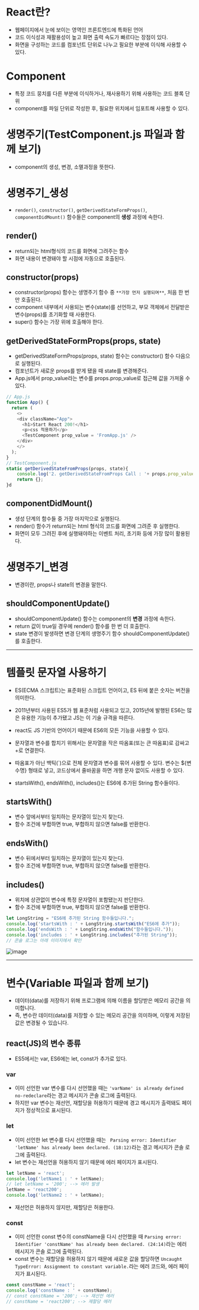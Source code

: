 # React란?
- 웹페이지에서 눈에 보이는 영역인 프론트엔드에 특화된 언어
- 코드 이식성과 재활용성이 높고 화면 출력 속도가 빠르다는 장점이 있다.
- 화면을 구성하는 코드를 컴포넌트 단위로 나누고 필요한 부분에 이식해 사용할 수 있다.

# Component
- 특정 코드 뭉치를 다른 부분에 이식하거나, 재사용하기 위해 사용하는 코드 블록 단위
- component를 파일 단위로 작성한 후, 필요한 위치에서 임포트해 사용할 수 있다.

# 생명주기(TestComponent.js 파일과 함께 보기)
- component의 생성, 변경, 소멸과정을 뜻한다.

# 생명주기_생성
- `render()`, `constructor()`, `getDerivedStateFormProps()`, `componentDidMount()` 함수들은 component의 **생성** 과정에 속한다.
## render()
- return되는 html형식의 코드를 화면에 그려주는 함수
- 화면 내용이 변경돼야 할 시점에 자동으로 호출된다.

## constructor(props)
- constructor(props) 함수는 생명주기 함수 중 ``**가장 먼저 실행되며**``, 처음 한 번만 호출된다.
- component 내부에서 사용되는 변수(state)를 선언하고, 부모 객체에서 전달받은 변수(props)를 초기화할 때 사용한다.
- super() 함수는 가장 위에 호출해야 한다.

## getDerivedStateFormProps(props, state)
- getDerivedStateFormProps(props, state) 함수는 constructor() 함수 다음으로 실행된다.
- 컴포넌트가 새로운 props를 받게 됐을 때 state를 변경해준다.
- App.js에서 prop_value라는 변수를 props.prop_value로 접근해 값을 가져올 수 있다.
```javascript
// App.js
function App() {
  return (
    <>
    <div className="App">
      <h1>Start React 200!</h1>
      <p>css 적용하기</p>
      <TestComponent prop_value = 'FromApp.js' />
    </div>
    </>
  );
}
// TestComponent.js
static getDerivedStateFromProps(props, state){
    console.log('2. getDerivedStateFromProps Call : '+ props.prop_value);
    return {};
}d
```

## componentDidMount()
- 생성 단계의 함수들 중 가장 마지막으로 실행된다.
- render() 함수가 return되는 html 형식의 코드를 화면에 그려준 후 실행한다.
- 화면이 모두 그려진 후에 실행돼야하는 이벤트 처리, 초기화 등에 가장 많이 활용된다.

# 생명주기_변경
- 변경이란, props나 state의 변경을 말한다.

## shouldComponentUpdate()
- shouldComponentUpdate() 함수는 component의 **변경** 과정에 속한다.
- return 값이 true일 경우에 render() 함수를 한 번 더 호출한다.
- state 변경이 발생하면 변경 단계의 생명주기 함수 shouldComponentUpdate()를 호출한다.

---

# 템플릿 문자열 사용하기
- ES(ECMA 스크립트)는 표준화된 스크립트 언어이고, ES 뒤에 붙은 숫자는 버전을 의미한다.
- 2011년부터 사용된 ES5가 웹 표준처럼 사용되고 있고, 2015년에 발행된 ES6는 많은 유용한 기능이 추가됐고 JS는 이 기술 규격을 따른다.
- react도 JS 기반의 언어이기 때문에 ES6의 모든 기능을 사용할 수 있다.
   
- 문자열과 변수를 합치기 위해서는 문자열을 작은 따옴표(또는 큰 따옴표)로 감싸고 +로 연결한다.
- 따옴표가 아닌 백틱(`)으로 전체 문자열과 변수를 묶어 사용할 수 있다. 변수는 ${변수명} 형태로 넣고, 코드상에서 줄바꿈을 하면 개행 문자 없이도 사용할 수 있다.
- startsWith(), endsWith(), includes()는 ES6에 추가된 String 함수들이다.
## startsWith()
- 변수 앞에서부터 일치하는 문자열이 있는지 찾는다.
- 함수 조건에 부합하면 true, 부합하지 않으면 false를 반환한다.

## endsWith()
- 변수 뒤에서부터 일치하는 문자열이 있는지 찾는다.
- 함수 조건에 부합하면 true, 부합하지 않으면 false를 반환한다.

## includes()
- 위치에 상관없이 변수에 특정 문자열이 포함됐는지 판단한다.
- 함수 조건에 부합하면 true, 부합하지 않으면 false를 반환한다.
```javascript
let LongString = "ES6에 추가된 String 함수들입니다.";
console.log('startsWith : ' + LongString.startsWith("ES6에 추가"));
console.log('endsWith : ' + LongString.endsWith("함수들입니다."));
console.log('includes : ' + LongString.includes("추가된 String"));
// 콘솔 로그는 아래 이미지에서 확인
```
![image](https://user-images.githubusercontent.com/89984853/231040027-13477ddc-cc26-47f7-859d-74bcdc8705cf.png)

---

# 변수(Variable 파일과 함께 보기)
- 데이터(data)를 저장하기 위해 프로그램에 의해 이름을 할당받은 메모리 공간을 의미합니다.
- 즉, 변수란 데이터(data)를 저장할 수 있는 메모리 공간을 의미하며, 이렇게 저장된 값은 변경될 수 있습니다.

## react(JS)의 변수 종류
- ES5에서는 var, ES6에는 let, const가 추가로 있다.
### var
- 이미 선언한 var 변수를 다시 선언했을 때는 `'varName' is already defined no-redeclare`라는 경고 메시지가 콘솔 로그에 출력된다.
- 하지만 var 변수는 재선언, 재할당을 허용하기 때문에 경고 메시지가 출력돼도 페이지가 정상적으로 표시된다.

### let
- 이미 선언한 let 변수를 다시 선언했을 때는 ` Parsing error: Identifier 'letName' has already been declared. (18:12)`라는 경고 메시지가 콘솔 로그에 출력된다.
- let 변수는 재선언을 허용하지 않기 때문에 에러 페이지가 표시된다.
```javascript
let letName = 'react';
console.log('letName1 : ' + letName);
// let letName = '200'; --> 에러 발생
letName = 'react200';
console.log('letName2 : ' + letName);
```
- 재선언은 허용하지 않지만, 재할당은 허용한다.

### const
- 이미 선언한 const 변수의 constName을 다시 선언했을 때 `Parsing error: Identifier 'constName' has already been declared. (24:14)`라는 에러 메시지가 콘솔 로그에 출력된다.
- const 변수는 재할당을 허용하지 않기 때문에 새로운 값을 할당하면 `Uncaught TypeError: Assignment to constant variable.`라는 에러 코드와, 에러 페이지가 표시된다.
```javascript
const constName = 'react';
console.log('constName : ' + constName);
// const constName = '200'; --> 재선언 에러
// constName = 'react200'; --> 재할당 에러
```
